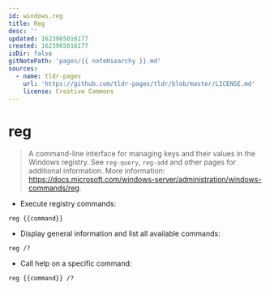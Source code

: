 ```yaml
---
id: windows.reg
title: Reg
desc: ''
updated: 1623965016177
created: 1623965016177
isDir: false
gitNotePath: 'pages/{{ noteHiearchy }}.md'
sources:
  - name: tldr-pages
    url: 'https://github.com/tldr-pages/tldr/blob/master/LICENSE.md'
    license: Creative Commons
---
```

# reg

> A command-line interface for managing keys and their values in the Windows registry.
> See `reg-query`, `reg-add` and other pages for additional information.
> More information: <https://docs.microsoft.com/windows-server/administration/windows-commands/reg>.

- Execute registry commands:

`reg {{command}}`

- Display general information and list all available commands:

`reg /?`

- Call help on a specific command:

`reg {{command}} /?`


